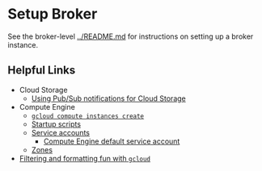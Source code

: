 # Setup Broker

See the broker-level [../README.md](../README.md) for instructions on setting up a broker instance.

## Helpful Links

- Cloud Storage
    - [Using Pub/Sub notifications for Cloud Storage](https://cloud.google.com/storage/docs/reporting-changes#gsutil)
- Compute Engine
    - [`gcloud compute instances create`](https://cloud.google.com/sdk/gcloud/reference/compute/instances/create)
    - [Startup scripts](https://cloud.google.com/compute/docs/startupscript)
    - [Service accounts](https://cloud.google.com/compute/docs/access/service-accounts)
        - [Compute Engine default service account](https://cloud.google.com/compute/docs/access/service-accounts#default_service_account)
    - [Zones](https://cloud.google.com/compute/docs/regions-zones)
- [Filtering and formatting fun with `gcloud`](https://cloud.google.com/blog/products/gcp/filtering-and-formatting-fun-with)
